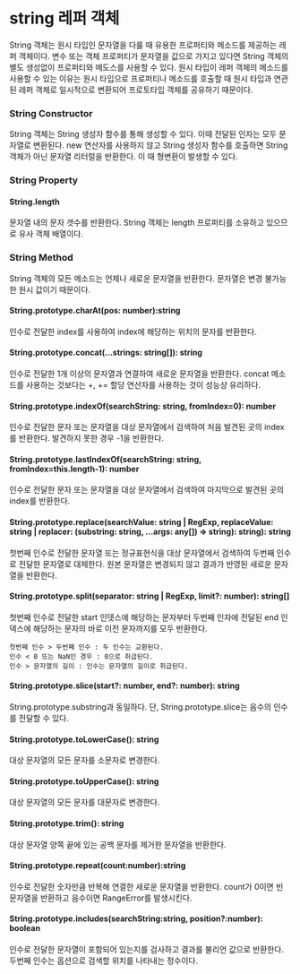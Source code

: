 # string 레퍼 객체
String 객체는 원시 타입인 문자열을 다룰 때 유용한 프로퍼티와 메소드를 제공하는 레퍼 객체이다. 변수 또는 객체 프로퍼티가 문자열을 값으로 가지고 있다면 String 객체의 별도 생성없이 프로퍼티와 메도스를 사용할 수 있다.
원시 타입이 레퍼 객체의 메소드를 사용할 수 있는 이유는 원시 타입으로 프로퍼티나 메소드를 호출할 때 원시 타입과 연관된 레퍼 객체로 일시적으로 변환되어 프로토타입 객체를 공유하기 때문이다.

### String Constructor
String 객체는 String 생성자 함수를 통해 생성할 수 있다. 이때 전달된 인자는 모두 문자열로 변환된다. new 연산자를 사용하지 않고 String 생성자 함수를 호출하면 String 객체가 아닌 문자열 리터럴을 반환한다. 이 때 형변환이 발생할 수 있다.

### String Property
#### String.length
문자열 내의 문자 갯수를 반환한다. String 객체는 length 프로퍼티를 소유하고 있으므로 유사 객체 배열이다.

### String Method
String 객체의 모든 메소드는 언제나 새로운 문자열을 반환한다. 문자열은 변경 불가능한 원시 값이기 때문이다.

#### String.prototype.charAt(pos: number):string
인수로 전달한 index를 사용하여 index에 해당하는 위치의 문자를 반환한다.

#### String.prototype.concat(...strings: string[]): string
인수로 전달한 1개 이상의 문자열과 연결하여 새로운 문자열을 반환한다.
concat 메소드를 사용하는 것보다는 +, += 할당 연산자를 사용하는 것이 성능상 유리하다.

#### String.prototype.indexOf(searchString: string, fromIndex=0): number
인수로 전달한 문자 또는 문자열을 대상 문자열에서 검색하여 처음 발견된 곳의 index를 반환한다. 발견하지 못한 경우 -1을 반환한다.

#### String.prototype.lastIndexOf(searchString: string, fromIndex=this.length-1): number
인수로 전달한 문자 또는 문자열을 대상 문자열에서 검색하여 마지막으로 발견된 곳의 index를 반환한다.

#### String.prototype.replace(searchValue: string | RegExp, replaceValue: string | replacer: (substring: string, …args: any[]) => string): string): string
첫번째 인수로 전달한 문자열 또는 정규표현식을 대상 문자열에서 검색하여 두번째 인수로 전달한 문자열로 대체한다. 원본 문자열은 변경되지 않고 결과가 반영된 새로운 문자열을 반환한다.

#### String.prototype.split(separator: string | RegExp, limit?: number): string[]
첫번째 인수로 전달한 start 인뎃스에 해당하는 문자부터 두번째 인자에 전달된 end 인덱스에 해당하는 문자의 바로 이전 문자까지를 모두 반환한다.

```
첫번째 인수 > 두번째 인수 : 두 인수는 교환된다.
인수 < 0 또는 NaN인 경우 : 0으로 취급된다.
인수 > 문자열의 길이 : 인수는 문자열의 길이로 취급된다.
```

#### String.prototype.slice(start?: number, end?: number): string
String.prototype.substring과 동일하다. 단, String.prototype.slice는 음수의 인수를 전달할 수 있다.

#### String.prototype.toLowerCase(): string
대상 문자열의 모든 문자를 소문자로 변경한다.

#### String.prototype.toUpperCase(): string
대상 문자열의 모든 문자를 대문자로 변경한다.

#### String.prototype.trim(): string
대상 문자열 양쪽 끝에 있는 공백 문자를 제거한 문자열을 반환한다.

#### String.prototype.repeat(count:number):string
인수로 전달한 숫자만큼 반복해 연결한 새로운 문자열을 반환한다. count가 0이면 빈 문자열을 반환하고 음수이면 RangeError를 발생시킨다.

#### String.prototype.includes(searchString:string, position?:number): boolean
인수로 전달한 문자열이 포함되어 있는지를 검사하고 결과를 불리언 값으로 반환한다. 두번째 인수는 옵션으로 검색할 위치를 나타내는 정수이다.